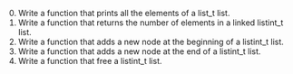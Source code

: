 0. Write a function that prints all the elements of a list_t list.
1. Write a function that returns the number of elements in a linked listint_t list.
2. Write a function that adds a new node at the beginning of a listint_t list.
3. Write a function that adds a new node at the end of a listint_t list.
4. Write a function that free a listint_t list.
